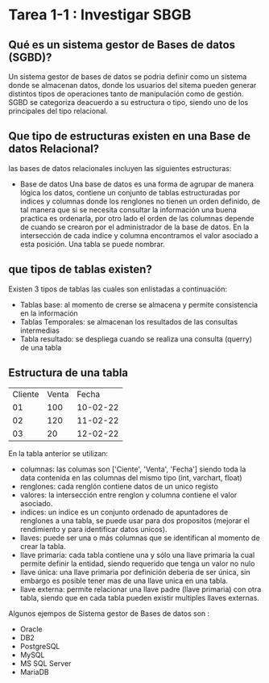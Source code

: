 # Tarea 1-1 : Investigar SBGB

 ## Qué es un sistema gestor de Bases de datos (SGBD)?
Un sistema gestor de bases de datos se podria definir como un sistema donde se almacenan datos, donde los usuarios del sitema pueden generar distintos tipos de operaciones tanto de manipulación como de gestión. SGBD se categoriza deacuerdo a su estructura o tipo, siendo uno de los principales del tipo relacional.

## Que tipo de estructuras existen en una Base de datos Relacional?
las bases de datos relacionales incluyen las siguientes estructuras: 

* Base de datos 
Una base de datos es una forma de agrupar de manera lógica los datos, contiene un conjunto de tablas estructuradas por indices y columnas donde los renglones no tienen un orden definido, de tal manera que si se necesita consultar la información una buena practica es ordenarla, por otro lado el orden de las columnas depende de cuando se crearon por el administrador de la base de datos. En la intersección de cada indice y columna encontramos el valor asociado a esta posición. Una tabla se puede nombrar.

## que tipos de tablas existen?

Existen 3 tipos de tablas las cuales son enlistadas a continuación:

* Tablas base: al momento de crerse se almacena y permite consistencia en la información
* Tablas Temporales: se almacenan los resultados de las consultas intermedias 
* Tabla resultado: se despliega cuando se realiza una consulta (querry) de una tabla

## Estructura de una tabla

<table>
    <tr>
        <td>Cliente</td>
        <td>Venta</td>
        <td>Fecha</td>
    </tr>
    <tr>
        <td>01</td>
        <td>100</td>
        <td>10-02-22</td>
    </tr>
    <tr>
        <td>02</td>
        <td>120</td>
        <td>11-02-22</td>
    </tr>
    <tr>
        <td>03</td>
        <td>20</td>
        <td>12-02-22</td>
    </tr>
   
</table>

En la tabla anterior se utilizan: 

* columnas: las columas son ['Ciente', 'Venta', 'Fecha'] siendo toda la data contenida en las columnas del mismo tipo (int, varchart, float)
* renglones: cada renglón contiene datos de un unico registo
* valores: la intersección entre renglon y columna contiene el valor asociado.
* indices: un indice es un conjunto ordenado de apuntadores de renglones a una tabla, se puede usar para dos propositos (mejorar el rendimiento y para identificar datos unicos).
* llaves: puede ser una o más columnas que se identifican al momento de crear la tabla.
* llave primaria: cada tabla contiene una y sólo una llave primaria la cual permite definir la entidad, siendo requerido que tenga un valor no nulo
* llave única: una llave primaria por definición deberia de ser única, sin embargo es posible tener mas de una llave unica en una tabla.
* llave externa: permite relacionar una llave padre (llave primaria) con otra tabla, siendo que en cada tabla pueden existir multiples llaves externas.
 
 Algunos ejempos de Sistema gestor de Bases de datos son :

* Oracle
* DB2
* PostgreSQL
* MySQL
* MS SQL Server
* MariaDB


